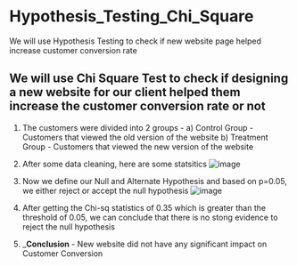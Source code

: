 # Hypothesis_Testing_Chi_Square
We will use Hypothesis Testing to check if new website page helped increase customer conversion rate

## We will use Chi Square Test to check if designing a new website for our client helped them increase the customer conversion rate or not

1. The customers were divided into 2 groups -
   a) Control Group - Customers that viewed the old version of the website
   b) Treatment Group - Customers that viewed the new version of the website

2. After some data cleaning, here are some statsitics
![image](https://github.com/SrijanDeo-DA-DS/Hypothesis_Testing_Chi_Square/assets/88278620/642b7f4f-f632-4e48-88f7-54f520733f81)

3. Now we define our Null and Alternate Hypothesis and based on p=0.05, we either reject or accept the null hypothesis
![image](https://github.com/SrijanDeo-DA-DS/Hypothesis_Testing_Chi_Square/assets/88278620/b52b5e23-f09f-4869-b315-a3d81f7b6022)

4. After getting the Chi-sq statistics of 0.35 which is greater than the threshold of 0.05, we can conclude that there is no stong evidence to reject the null hypothesis
5. ___Conclusion__ - New website did not have any significant impact on Customer Conversion

 

